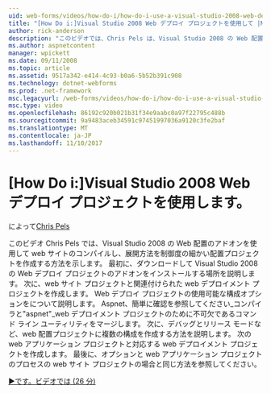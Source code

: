 ```yaml
---
uid: web-forms/videos/how-do-i/how-do-i-use-a-visual-studio-2008-web-deployment-project
title: "[How Do i:]Visual Studio 2008 Web デプロイ プロジェクトを使用して |Microsoft ドキュメント"
author: rick-anderson
description: "このビデオでは、Chris Pels は、Visual Studio 2008 の Web 配置のアドオンを使用してをより細かく制御のデプロイ プロジェクトを作成する方法を示します."
ms.author: aspnetcontent
manager: wpickett
ms.date: 09/11/2008
ms.topic: article
ms.assetid: 9517a342-e414-4c93-b0a6-5b52b391c908
ms.technology: dotnet-webforms
ms.prod: .net-framework
msc.legacyurl: /web-forms/videos/how-do-i/how-do-i-use-a-visual-studio-2008-web-deployment-project
msc.type: video
ms.openlocfilehash: 86192c920b021b31f34e9aabc0a97f22795c488b
ms.sourcegitcommit: 9a9483aceb34591c97451997036a9120c3fe2baf
ms.translationtype: MT
ms.contentlocale: ja-JP
ms.lasthandoff: 11/10/2017
---
```

<a name="how-do-i-use-a-visual-studio-2008-web-deployment-project"></a>[How Do i:]Visual Studio 2008 Web デプロイ プロジェクトを使用します。
====================
によって[Chris Pels](https://twitter.com/chrispels)

このビデオ Chris Pels では、Visual Studio 2008 の Web 配置のアドオンを使用して web サイトのコンパイルし、展開方法を制御度の細かい配置プロジェクトを作成する方法を示します。 最初に、ダウンロードして Visual Studio 2008 の Web デプロイ プロジェクトのアドオンをインストールする場所を説明します。 次に、web サイト プロジェクトと関連付けられた web デプロイメント プロジェクトを作成します。 Web デプロイ プロジェクトの使用可能な構成オプションをについて説明します。 Aspnet、簡単に確認を参照してください\_コンパイラと"aspnet"\_web デプロイメント プロジェクトのために不可欠であるコマンド ライン ユーティリティをマージします。 次に、デバッグとリリース モードなど、web 配置プロジェクトに複数の構成を作成する方法を説明します。 次の web アプリケーション プロジェクトと対応する web デプロイメント プロジェクトを作成します。 最後に、オプションと web アプリケーション プロジェクトのプロセスの web サイト プロジェクトの場合と同じ方法を参照してください。

[&#9654;です。ビデオでは (26 分)](https://channel9.msdn.com/Blogs/ASP-NET-Site-Videos/how-do-i-use-a-visual-studio-2008-web-deployment-project)
